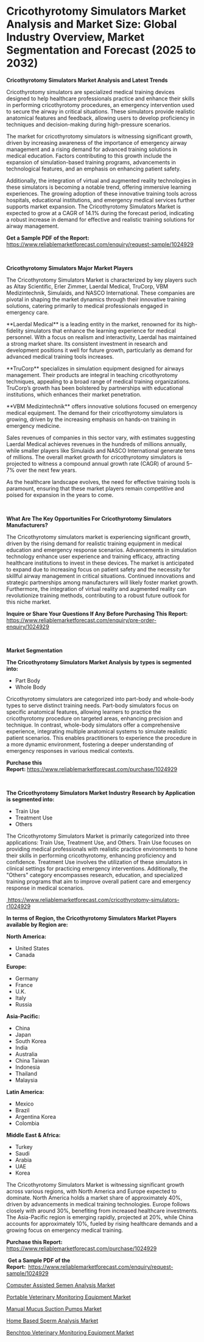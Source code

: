 <p><h1>Cricothyrotomy Simulators Market Analysis and Market Size: Global Industry Overview, Market Segmentation and Forecast (2025 to 2032)</h1></p><p><strong>Cricothyrotomy Simulators Market Analysis and Latest Trends</strong></p>
<p><p>Cricothyrotomy simulators are specialized medical training devices designed to help healthcare professionals practice and enhance their skills in performing cricothyrotomy procedures, an emergency intervention used to secure the airway in critical situations. These simulators provide realistic anatomical features and feedback, allowing users to develop proficiency in techniques and decision-making during high-pressure scenarios.</p><p>The market for cricothyrotomy simulators is witnessing significant growth, driven by increasing awareness of the importance of emergency airway management and a rising demand for advanced training solutions in medical education. Factors contributing to this growth include the expansion of simulation-based training programs, advancements in technological features, and an emphasis on enhancing patient safety. </p><p>Additionally, the integration of virtual and augmented reality technologies in these simulators is becoming a notable trend, offering immersive learning experiences. The growing adoption of these innovative training tools across hospitals, educational institutions, and emergency medical services further supports market expansion. The Cricothyrotomy Simulators Market is expected to grow at a CAGR of 14.1% during the forecast period, indicating a robust increase in demand for effective and realistic training solutions for airway management.</p></p>
<p><strong>Get a Sample PDF of the Report:&nbsp;</strong> <a href="https://www.reliablemarketforecast.com/enquiry/request-sample/1024929?utm_campaign=1840&utm_medium=2&utm_source=Github&utm_content=ia&utm_term=08032025&utm_id=cricothyrotomy-simulators">https://www.reliablemarketforecast.com/enquiry/request-sample/1024929</a></p>
<p>&nbsp;</p>
<p><strong>Cricothyrotomy Simulators Major Market Players</strong></p>
<p><p>The Cricothyrotomy Simulators Market is characterized by key players such as Altay Scientific, Erler Zimmer, Laerdal Medical, TruCorp, VBM Medizintechnik, Simulaids, and NASCO International. These companies are pivotal in shaping the market dynamics through their innovative training solutions, catering primarily to medical professionals engaged in emergency care.</p><p>**Laerdal Medical** is a leading entity in the market, renowned for its high-fidelity simulators that enhance the learning experience for medical personnel. With a focus on realism and interactivity, Laerdal has maintained a strong market share. Its consistent investment in research and development positions it well for future growth, particularly as demand for advanced medical training tools increases.</p><p>**TruCorp** specializes in simulation equipment designed for airways management. Their products are integral in teaching cricothyrotomy techniques, appealing to a broad range of medical training organizations. TruCorp’s growth has been bolstered by partnerships with educational institutions, which enhances their market penetration.</p><p>**VBM Medizintechnik** offers innovative solutions focused on emergency medical equipment. The demand for their cricothyrotomy simulators is growing, driven by the increasing emphasis on hands-on training in emergency medicine.</p><p>Sales revenues of companies in this sector vary, with estimates suggesting Laerdal Medical achieves revenues in the hundreds of millions annually, while smaller players like Simulaids and NASCO International generate tens of millions. The overall market growth for cricothyrotomy simulators is projected to witness a compound annual growth rate (CAGR) of around 5–7% over the next few years. </p><p>As the healthcare landscape evolves, the need for effective training tools is paramount, ensuring that these market players remain competitive and poised for expansion in the years to come.</p></p>
<p>&nbsp;</p>
<p><strong>What Are The Key Opportunities For Cricothyrotomy Simulators Manufacturers?</strong></p>
<p><p>The Cricothyrotomy simulators market is experiencing significant growth, driven by the rising demand for realistic training equipment in medical education and emergency response scenarios. Advancements in simulation technology enhance user experience and training efficacy, attracting healthcare institutions to invest in these devices. The market is anticipated to expand due to increasing focus on patient safety and the necessity for skillful airway management in critical situations. Continued innovations and strategic partnerships among manufacturers will likely foster market growth. Furthermore, the integration of virtual reality and augmented reality can revolutionize training methods, contributing to a robust future outlook for this niche market.</p></p>
<p><strong>Inquire or Share Your Questions If Any Before Purchasing This Report:</strong> <a href="https://www.reliablemarketforecast.com/enquiry/pre-order-enquiry/1024929?utm_campaign=1840&utm_medium=2&utm_source=Github&utm_content=ia&utm_term=08032025&utm_id=cricothyrotomy-simulators">https://www.reliablemarketforecast.com/enquiry/pre-order-enquiry/1024929</a></p>
<p>&nbsp;</p>
<p><strong>Market Segmentation</strong></p>
<p><strong>The Cricothyrotomy Simulators Market Analysis by types is segmented into:</strong></p>
<p><ul><li>Part Body</li><li>Whole Body</li></ul></p>
<p><p>Cricothyrotomy simulators are categorized into part-body and whole-body types to serve distinct training needs. Part-body simulators focus on specific anatomical features, allowing learners to practice the cricothyrotomy procedure on targeted areas, enhancing precision and technique. In contrast, whole-body simulators offer a comprehensive experience, integrating multiple anatomical systems to simulate realistic patient scenarios. This enables practitioners to experience the procedure in a more dynamic environment, fostering a deeper understanding of emergency responses in various medical contexts.</p></p>
<p><strong>Purchase this Report:&nbsp;</strong><a href="https://www.reliablemarketforecast.com/purchase/1024929?utm_campaign=1840&utm_medium=2&utm_source=Github&utm_content=ia&utm_term=08032025&utm_id=cricothyrotomy-simulators">https://www.reliablemarketforecast.com/purchase/1024929</a></p>
<p>&nbsp;</p>
<p><strong>The Cricothyrotomy Simulators Market Industry Research by Application is segmented into:</strong></p>
<p><ul><li>Train Use</li><li>Treatment Use</li><li>Others</li></ul></p>
<p><p>The Cricothyrotomy Simulators Market is primarily categorized into three applications: Train Use, Treatment Use, and Others. Train Use focuses on providing medical professionals with realistic practice environments to hone their skills in performing cricothyrotomy, enhancing proficiency and confidence. Treatment Use involves the utilization of these simulators in clinical settings for practicing emergency interventions. Additionally, the "Others" category encompasses research, education, and specialized training programs that aim to improve overall patient care and emergency response in medical scenarios.</p></p>
<p><a href="https://www.reliablemarketforecast.com/cricothyrotomy-simulators-r1024929?utm_campaign=1840&utm_medium=2&utm_source=Github&utm_content=ia&utm_term=08032025&utm_id=cricothyrotomy-simulators">&nbsp;https://www.reliablemarketforecast.com/cricothyrotomy-simulators-r1024929</a></p>
<p><strong>In terms of Region, the Cricothyrotomy Simulators Market Players available by Region are:</strong></p>
<p>
    <p> <strong> North America: </strong>
        <ul>
            <li>United States</li>
            <li>Canada</li>
        </ul>
        </p> 
    <p> <strong> Europe: </strong>
        <ul>
            <li>Germany</li>
            <li>France</li>
            <li>U.K.</li>
            <li>Italy</li>
            <li>Russia</li>
        </ul>
        </p> 
    <p> <strong> Asia-Pacific: </strong>
        <ul>
            <li>China</li>
            <li>Japan</li>
            <li>South Korea</li>
            <li>India</li>
            <li>Australia</li>
            <li>China Taiwan</li>
            <li>Indonesia</li>
            <li>Thailand</li>
            <li>Malaysia</li>
        </ul>
        </p> 
    <p> <strong> Latin America: </strong>
        <ul>
            <li>Mexico</li>
            <li>Brazil</li>
            <li>Argentina Korea</li>
            <li>Colombia</li>
        </ul>
        </p> 
    <p> <strong> Middle East & Africa: </strong>
        <ul>
            <li>Turkey</li>
            <li>Saudi</li>
            <li>Arabia</li>
            <li>UAE</li>
            <li>Korea</li>
        </ul>
    </p>
    </p>
<p><p>The Cricothyrotomy Simulators Market is witnessing significant growth across various regions, with North America and Europe expected to dominate. North America holds a market share of approximately 40%, driven by advancements in medical training technologies. Europe follows closely with around 30%, benefiting from increased healthcare investments. The Asia-Pacific region is emerging rapidly, projected at 20%, while China accounts for approximately 10%, fueled by rising healthcare demands and a growing focus on emergency medical training.</p></p>
<p><strong>Purchase this Report: </strong><a href="https://www.reliablemarketforecast.com/purchase/1024929?utm_campaign=1840&utm_medium=2&utm_source=Github&utm_content=ia&utm_term=08032025&utm_id=cricothyrotomy-simulators">https://www.reliablemarketforecast.com/purchase/1024929</a></p>
<p>&nbsp;<strong>Get a Sample PDF of the Report:&nbsp;&nbsp;</strong><a href="https://www.reliablemarketforecast.com/enquiry/request-sample/1024929?utm_campaign=1840&utm_medium=2&utm_source=Github&utm_content=ia&utm_term=08032025&utm_id=cricothyrotomy-simulators">https://www.reliablemarketforecast.com/enquiry/request-sample/1024929</a></p>
<p><strong></strong></p>
<p><p><a href="https://github.com/cingozascard/Market-Research-Report-List-1/blob/main/computer-assisted-semen-analysis-market.md?utm_campaign=1840&utm_medium=2&utm_source=Github&utm_content=ia&utm_term=08032025&utm_id=cricothyrotomy-simulators">Computer Assisted Semen Analysis Market</a></p><p><a href="https://github.com/airitaursela/Market-Research-Report-List-1/blob/main/portable-veterinary-monitoring-equipment-market.md?utm_campaign=1840&utm_medium=2&utm_source=Github&utm_content=ia&utm_term=08032025&utm_id=cricothyrotomy-simulators">Portable Veterinary Monitoring Equipment Market</a></p><p><a href="https://github.com/vimar16th/Market-Research-Report-List-7/blob/main/manual-mucus-suction-pumps-market.md?utm_campaign=1840&utm_medium=2&utm_source=Github&utm_content=ia&utm_term=08032025&utm_id=cricothyrotomy-simulators">Manual Mucus Suction Pumps Market</a></p><p><a href="https://github.com/ardgenoud/Market-Research-Report-List-1/blob/main/home-based-sperm-analysis-market.md?utm_campaign=1840&utm_medium=2&utm_source=Github&utm_content=ia&utm_term=08032025&utm_id=cricothyrotomy-simulators">Home Based Sperm Analysis Market</a></p><p><a href="https://github.com/sacmatidora/Market-Research-Report-List-1/blob/main/benchtop-veterinary-monitoring-equipment-market.md?utm_campaign=1840&utm_medium=2&utm_source=Github&utm_content=ia&utm_term=08032025&utm_id=cricothyrotomy-simulators">Benchtop Veterinary Monitoring Equipment Market</a></p></p>